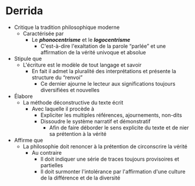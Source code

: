 # Derrida

- Critique la tradition philosophique moderne
  - Caractérisée par
    - Le ***phonocentrisme*** et le ***logocentrisme***
      - C'est-à-dire l'exaltation de la parole “parlée” et une affirmation de la vérité univoque et absolue
- Stipule que
  - L'écriture est le modèle de tout langage et savoir
    - En fait il admet la pluralité des interprétations et présente la structure du “renvoi”
      - Ce dernier ajourne le lecteur aux significations toujours diversifiées et nouvelles
- Élabore
  - La méthode déconstructive du texte écrit
    - Avec laquelle il procède à
      - Expliciter les multiples références, ajournements, non-dits
      - Dissoudre le système narratif et démonstratif
        - Afin de faire déborder le sens explicite du texte et de nier sa prétention à la vérité
- Affirme que
  - La philosophie doit renoncer à la prétention de circonscrire la vérité
    - Au contraire
      - Il doit indiquer une série de traces toujours provisoires et partielles
      - Il doit surmonter l'intolérance par l'affirmation d'une culture de la différence et de la diversité
